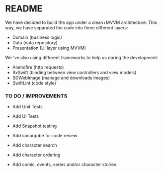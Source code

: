 # README #

We have decided to build the app under a clean+MVVM architecture. This way, we have separated the code into three different layers: 
* Domain (business logic)
* Data (data repository)
* Presentation (UI layer using MVVM)

We 've also using different frameworks to help us during the development: 
* Alamofire (http requests)
* RxSwift (binding between view controllers and view models)
* SDWebImage (manage and downloads images)
* SwiftLint (code style)


### TO DO / IMPROVEMENTS ###
* Add Unit Tests
* Add UI Tests
* Add Snapshot testing
* Add sonarqube for code review

* Add character search
* Add character ordering
* Add comic, events, series and/or character stories